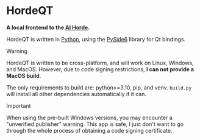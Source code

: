 # HordeQT

**A local frontend to the [AI Horde](https://aihorde.net).**

HordeQT is written in [Python](https://python.org), using the [PySide6](https://pypi.org/project/PySide6/) library for Qt bindings.

> [!WARNING]
> HordeQT is written to be cross-platform, and will work on Linux, Windows, and MacOS. However, due to code signing restrictions, **I can not provide a MacOS build**.

The only requirements to build are: python>=3.10, pip, and venv. `build.py` will install all other dependencies automatically if it can.

> [!IMPORTANT]
> When using the pre-built Windows versions, you may encounter a "unverified publisher" warning. This app is safe, I just don't want to go through the whole process of obtaining a code signing certificate.
